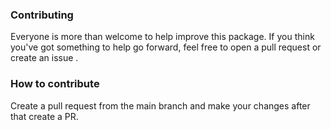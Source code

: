 ### Contributing
Everyone is more than welcome to help improve this package. If you think you've got something to help go forward, feel free to open a pull request or create an issue .

### How to contribute
Create a pull request from the main branch and make your changes after that create a PR. 